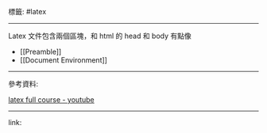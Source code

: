標籤: #latex 

---

Latex 文件包含兩個區塊，和 html 的 head 和 body 有點像

- [[Preamble]]
- [[Document Environment]]

---

參考資料:

[latex full course - youtube](https://youtu.be/fCzF5gDy60g)

---

link:

